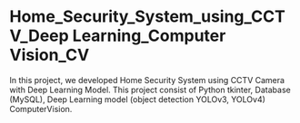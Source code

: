 # Home_Security_System_using_CCTV_Deep Learning_Computer Vision_CV
In this project, we developed Home Security System using CCTV Camera with Deep Learning Model. This project consist of Python tkinter, Database (MySQL), Deep Learning model (object detection YOLOv3, YOLOv4) ComputerVision. 
